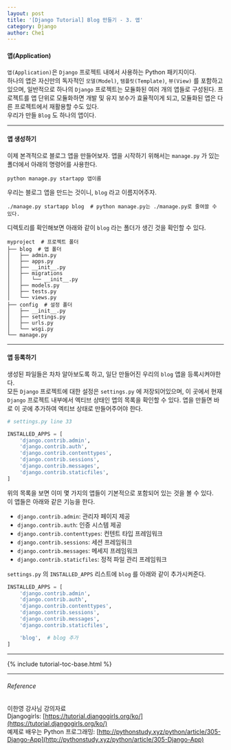 ```yaml
---
layout: post
title: '[Django Tutorial] Blog 만들기 - 3. 앱'
category: Django
author: Che1
---
```




#### 앱(Application)

`앱(Application)`은 `Django` 프로젝트 내에서 사용하는 Python 패키지이다.  
하나의 앱은 자신만의 독자적인 `모델(Model)`, `템플릿(Template)`, `뷰(View)` 를 포함하고 있으며, 일반적으로 하나의 `Django` 프로젝트는 모듈화된 여러 개의 앱들로 구성된다. 프로젝트를 앱 단위로 모듈화하면 개발 및 유지 보수가 효율적이게 되고, 모듈화된 앱은 다른 프로젝트에서 재활용할 수도 있다.  
우리가 만들 `Blog` 도 하나의 앱이다.

- - -


#### 앱 생성하기

이제 본격적으로 블로그 앱을 만들어보자.
앱을 시작하기 위해서는 `manage.py` 가 있는 폴더에서 아래의 명령어를 사용한다.
```
python manage.py startapp 앱이름
```

우리는 블로그 앱을 만드는 것이니, `blog` 라고 이름지어주자.

```
./manage.py startapp blog  # python manage.py는 ./manage.py로 줄여쓸 수 있다.
``` 

디렉토리를 확인해보면 아래와 같이 `blog` 라는 폴더가 생긴 것을 확인할 수 있다.

```
myproject  # 프로젝트 폴더
├── blog  # 앱 폴더
│   ├── admin.py
│   ├── apps.py
│   ├── __init__.py
│   ├── migrations
│   │   └── __init__.py
│   ├── models.py
│   ├── tests.py
│   └── views.py
├── config  # 설정 폴더
│   ├── __init__.py
│   ├── settings.py
│   ├── urls.py
│   └── wsgi.py
└── manage.py
```

- - -
#### 앱 등록하기



생성된 파일들은 차차 알아보도록 하고, 일단 만들어진 우리의 `blog` 앱을 등록시켜야한다.  
모든 `Django` 프로젝트에 대한 설정은 `settings.py` 에 저장되어있으며, 이 곳에서 현재 `Django` 프로젝트 내부에서 엑티브 상태인 앱의 목록을 확인할 수 있다. 앱을 만들면 바로 이 곳에 추가하여 엑티브 상태로 만들어주어야 한다.

```python
# settings.py line 33

INSTALLED_APPS = [
    'django.contrib.admin',
    'django.contrib.auth',
    'django.contrib.contenttypes',
    'django.contrib.sessions',
    'django.contrib.messages',
    'django.contrib.staticfiles',
]
```
위의 목록을 보면 이미 몇 가지의 앱들이 기본적으로 포함되어 있는 것을 볼 수 있다.  
이 앱들은 아래와 같은 기능을 한다.  

- `django.contrib.admin`: 관리자 페이지 제공
- `django.contrib.auth`: 인증 시스템 제공
- `django.contrib.contenttypes`: 컨텐트 타입 프레임워크
- `django.contrib.sessions`: 세션 프레임워크
- `django.contrib.messages`: 메세지 프레임워크
- `django.contrib.staticfiles`: 정적 파일 관리 프레임워크

`settings.py` 의 `INSTALLED_APPS` 리스트에 `blog` 를 아래와 같이 추가시켜준다.

```python
INSTALLED_APPS = [
    'django.contrib.admin',
    'django.contrib.auth',
    'django.contrib.contenttypes',
    'django.contrib.sessions',
    'django.contrib.messages',
    'django.contrib.staticfiles',

    'blog',  # blog 추가
]
```

- - -

{% include tutorial-toc-base.html %}

- - -

###### Reference

이한영 강사님 강의자료  
Djangogirls: [https://tutorial.djangogirls.org/ko/](https://tutorial.djangogirls.org/ko/)  
예제로 배우는 Python 프로그래밍: [http://pythonstudy.xyz/python/article/305-Django-App](http://pythonstudy.xyz/python/article/305-Django-App)